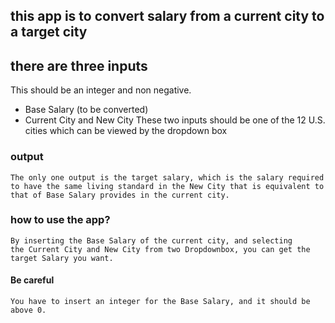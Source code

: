 
## this app is to convert salary from a current city to a target city

## there are three inputs
   This should be an integer and non negative. 
   - Base Salary (to be converted)
   - Current City and New City
   These two inputs should be one of the 12 U.S. cities which can be viewed by the dropdown box

### output
	The only one output is the target salary, which is the salary required to have the same living standard in the New City that is equivalent to that of Base Salary provides in the current city.

### how to use the app?
	By inserting the Base Salary of the current city, and selecting
	the Current City and New City from two Dropdownbox, you can get the target Salary you want. 

#### Be careful
	You have to insert an integer for the Base Salary, and it should be above 0.

